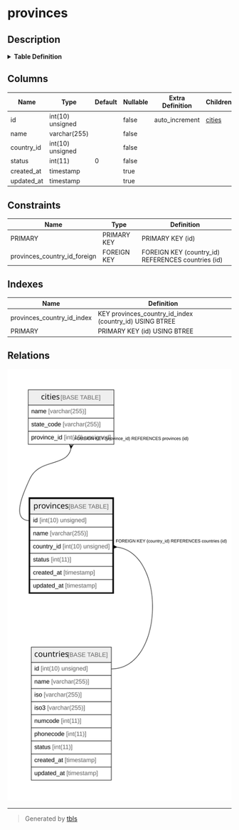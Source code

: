 # provinces

## Description

<details>
<summary><strong>Table Definition</strong></summary>

```sql
CREATE TABLE `provinces` (
  `id` int(10) unsigned NOT NULL AUTO_INCREMENT,
  `name` varchar(255) COLLATE utf8mb4_unicode_ci NOT NULL,
  `country_id` int(10) unsigned NOT NULL,
  `status` int(11) NOT NULL DEFAULT '0',
  `created_at` timestamp NULL DEFAULT NULL,
  `updated_at` timestamp NULL DEFAULT NULL,
  PRIMARY KEY (`id`),
  KEY `provinces_country_id_index` (`country_id`),
  CONSTRAINT `provinces_country_id_foreign` FOREIGN KEY (`country_id`) REFERENCES `countries` (`id`)
) ENGINE=InnoDB AUTO_INCREMENT=[Redacted by tbls] DEFAULT CHARSET=utf8mb4 COLLATE=utf8mb4_unicode_ci
```

</details>

## Columns

| Name | Type | Default | Nullable | Extra Definition | Children | Parents | Comment |
| ---- | ---- | ------- | -------- | --------------- | -------- | ------- | ------- |
| id | int(10) unsigned |  | false | auto_increment | [cities](cities.md) |  |  |
| name | varchar(255) |  | false |  |  |  |  |
| country_id | int(10) unsigned |  | false |  |  | [countries](countries.md) |  |
| status | int(11) | 0 | false |  |  |  |  |
| created_at | timestamp |  | true |  |  |  |  |
| updated_at | timestamp |  | true |  |  |  |  |

## Constraints

| Name | Type | Definition |
| ---- | ---- | ---------- |
| PRIMARY | PRIMARY KEY | PRIMARY KEY (id) |
| provinces_country_id_foreign | FOREIGN KEY | FOREIGN KEY (country_id) REFERENCES countries (id) |

## Indexes

| Name | Definition |
| ---- | ---------- |
| provinces_country_id_index | KEY provinces_country_id_index (country_id) USING BTREE |
| PRIMARY | PRIMARY KEY (id) USING BTREE |

## Relations

![er](provinces.svg)

---

> Generated by [tbls](https://github.com/k1LoW/tbls)
